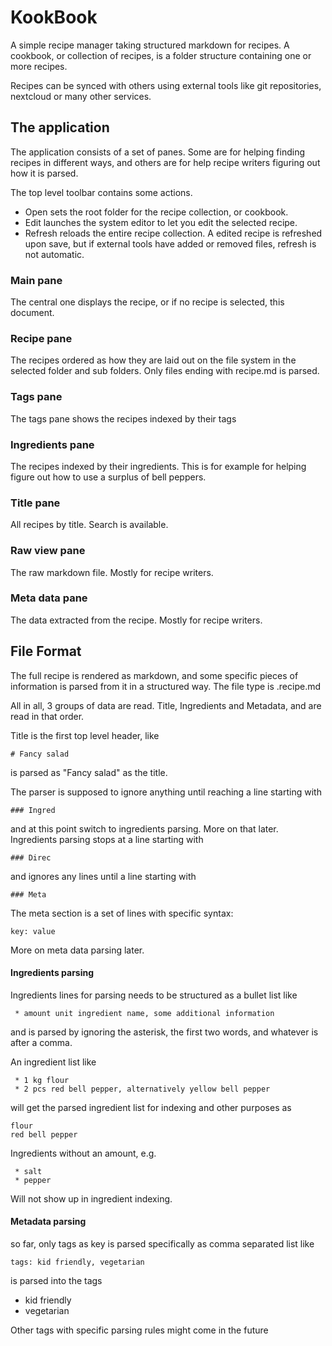 # KookBook

A simple recipe manager taking structured markdown for recipes. A cookbook, or collection of recipes, is a folder structure containing one or more recipes.

Recipes can be synced with others using external tools like git repositories, nextcloud or many other services.

## The application

The application consists of a set of panes. Some are for helping finding recipes in different ways, and others are for help recipe writers figuring out how it is parsed.

The top level toolbar contains some actions. 
 * Open sets the root folder for the recipe collection, or cookbook. 
 * Edit launches the system editor to let you edit the selected recipe.
 * Refresh reloads the entire recipe collection. A edited recipe is refreshed upon save, but if external tools have added or removed files, refresh is not automatic.

### Main pane
The central one displays the recipe, or if no recipe is selected, this document.

### Recipe pane
The recipes ordered as how they are laid out on the file system in the selected folder and sub folders. Only files ending with recipe.md is parsed.

### Tags pane
The tags pane shows the recipes indexed by their tags

### Ingredients pane
The recipes indexed by their ingredients. This is for example for helping figure out how to use a surplus of bell peppers.

### Title pane
All recipes by title. Search is available.

### Raw view pane
The raw markdown file. Mostly for recipe writers.

### Meta data pane
The data extracted from the recipe. Mostly for recipe writers.

## File Format

The full recipe is rendered as markdown, and some specific pieces of information is parsed from it in a structured way. The file type is .recipe.md

All in all, 3 groups of data are read. Title, Ingredients and Metadata, and are read in that order.

Title is the first top level header, like 

    # Fancy salad
is parsed as "Fancy salad" as the title.

The parser is supposed to ignore anything until reaching a line starting with 

    ### Ingred
and at this point switch to ingredients parsing. More on that later. Ingredients parsing stops at a line starting with 

    ### Direc
and ignores any lines until a line starting with 

    ### Meta
The meta section is a set of lines with specific syntax:

    key: value
More on meta data parsing later.


#### Ingredients parsing

Ingredients lines for parsing needs to be structured as a bullet list like

     * amount unit ingredient name, some additional information

and is parsed by ignoring the asterisk, the first two words, and whatever is after a comma.

An ingredient list like

     * 1 kg flour
     * 2 pcs red bell pepper, alternatively yellow bell pepper

will get the parsed ingredient list for indexing and other purposes as

    flour
    red bell pepper


Ingredients without an amount, e.g.

     * salt
     * pepper

Will not show up in ingredient indexing.


#### Metadata parsing

so far, only tags as key is parsed specifically as comma separated list like

    tags: kid friendly, vegetarian

is parsed into the tags
 * kid friendly
 * vegetarian

Other tags with specific parsing rules might come in the future





